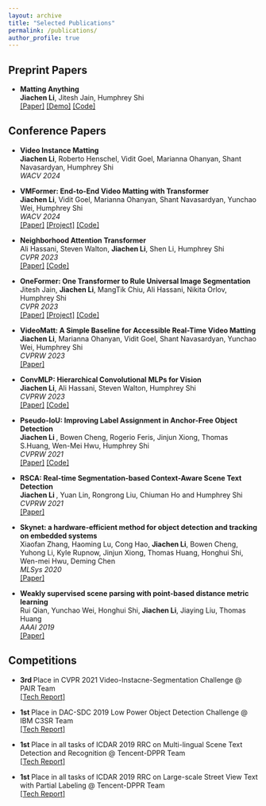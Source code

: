 ```yaml
---
layout: archive
title: "Selected Publications"
permalink: /publications/
author_profile: true
---
```

## Preprint Papers 
* <b>Matting Anything</b> <br>
  <b>Jiachen Li</b>, Jitesh Jain, Humphrey Shi
  <br> [[Paper]](https://arxiv.org/pdf/2306.05399) [[Demo]](https://huggingface.co/spaces/shi-labs/Matting-Anything) [[Code]](https://github.com/SHI-Labs/Matting-Anything)

 
## Conference Papers
* <b>Video Instance Matting</b> <br>
  <b>Jiachen Li</b>, Roberto Henschel, Vidit Goel, Marianna Ohanyan, Shant Navasardyan, Humphrey Shi
  <br> <i> WACV 2024 </i>
  
* <b>VMFormer: End-to-End Video Matting with Transformer</b> <br>
  <b>Jiachen Li</b>, Vidit Goel, Marianna Ohanyan, Shant Navasardyan, Yunchao Wei, Humphrey Shi
  <br> <i> WACV 2024 </i>
  <br> [[Paper]](https://arxiv.org/abs/2208.12801) [[Project]](https://chrisjuniorli.github.io/project/VMFormer) [[Code]](https://github.com/SHI-Labs/VMFormer)
  
* <b>Neighborhood Attention Transformer </b> <br>
  Ali Hassani, Steven Walton, <b>Jiachen Li</b>, Shen Li, Humphrey Shi
  <br> <i> CVPR 2023 </i> 
  <br> [[Paper]](https://arxiv.org/abs/2204.07143) [[Code]](https://github.com/SHI-Labs/Neighborhood-Attention-Transformer)
  
* <b>OneFormer: One Transformer to Rule Universal Image Segmentation </b> <br>
  Jitesh Jain, <b>Jiachen Li</b>, MangTik Chiu, Ali Hassani, Nikita Orlov, Humphrey Shi
   <br> <i> CVPR 2023 </i> 
  <br> [[Paper]](https://arxiv.org/abs/2211.06220) [[Project]](https://praeclarumjj3.github.io/oneformer/) [[Code]](https://github.com/SHI-Labs/OneFormer)

* <b>VideoMatt: A Simple Baseline for Accessible Real-Time Video Matting</b> <br>
  <b>Jiachen Li</b>, Marianna Ohanyan, Vidit Goel, Shant Navasardyan, Yunchao Wei, Humphrey Shi
  <br> <i> CVPRW 2023 </i> 
  <br> [[Paper]](https://openaccess.thecvf.com/content/CVPR2023W/MobileAI/papers/Li_VideoMatt_A_Simple_Baseline_for_Accessible_Real-Time_Video_Matting_CVPRW_2023_paper.pdf)
  
* <b>ConvMLP: Hierarchical Convolutional MLPs for Vision </b> <br>
  <b>Jiachen Li</b>, Ali Hassani, Steven Walton, Humphrey Shi
  <br> <i> CVPRW 2023 </i> 
  <br> [[Paper]](https://arxiv.org/abs/2109.04454) [[Code]](https://github.com/SHI-Labs/Convolutional-MLPs)

* <b>Pseudo-IoU: Improving Label Assignment in Anchor-Free Object Detection</b> <br>
   <b> Jiachen Li </b>, Bowen Cheng,  Rogerio Feris, Jinjun Xiong, Thomas S.Huang, Wen-Mei Hwu, Humphrey Shi
   <br> <i> CVPRW 2021 </i> 
   <br> [[Paper]](https://arxiv.org/abs/2104.14082) [[Code]](https://github.com/SHI-Labs/Pseudo-IoU-for-Anchor-Free-Object-Detection)

* <b>RSCA: Real-time Segmentation-based Context-Aware Scene Text Detection</b> <br>
   <b> Jiachen Li </b>, Yuan Lin, Rongrong Liu, Chiuman Ho and Humphrey Shi
   <br> <i> CVPRW 2021 </i>
   <br> [[Paper]](https://openaccess.thecvf.com/content/CVPR2021W/MAI/papers/Li_RSCA_Real-Time_Segmentation-Based_Context-Aware_Scene_Text_Detection_CVPRW_2021_paper.pdf)

* <b>Skynet: a hardware-efficient method for object detection and tracking on embedded systems</b> <br>
   Xiaofan Zhang, Haoming Lu, Cong Hao, <b>Jiachen Li</b>, Bowen Cheng, Yuhong Li, Kyle Rupnow, Jinjun Xiong, Thomas Huang, Honghui Shi, Wen-mei Hwu, Deming Chen
   <br> <i> MLSys 2020 </i> 
   <br> [[Paper]](https://arxiv.org/abs/1909.09709)
  
* <b>Weakly supervised scene parsing with point-based distance metric learning</b> <br>
   Rui Qian, Yunchao Wei, Honghui Shi, <b>Jiachen Li</b>, Jiaying Liu, Thomas Huang
   <br> <i> AAAI 2019 </i> 
   <br> [[Paper]](https://ojs.aaai.org/index.php/AAAI/article/view/4911)

## Competitions
* <b>3rd </b> Place in CVPR 2021 Video-Instacne-Segmentation Challenge @ PAIR Team
   <br> [[Tech Report]](https://youtube-vos.org/assets/challenge/2021/reports/VIS_3_Goel.pdf)
   
* <b>1st </b> Place in DAC-SDC 2019 Low Power Object Detection Challenge @ IBM C3SR Team
   <br> [[Tech Report]](https://arxiv.org/abs/1906.10327)
   
* <b> 1st </b> Place in all tasks of ICDAR 2019 RRC on Multi-lingual Scene Text Detection and Recognition @ Tencent-DPPR Team
   <br> [[Tech Report]]()
  
* <b> 1st </b> Place in all tasks of ICDAR 2019 RRC on Large-scale Street View Text with Partial Labeling @ Tencent-DPPR Team
   <br> [[Tech Report]](https://mp.weixin.qq.com/s/qcp7-QSB0CSZQj9jDDUKMw)
